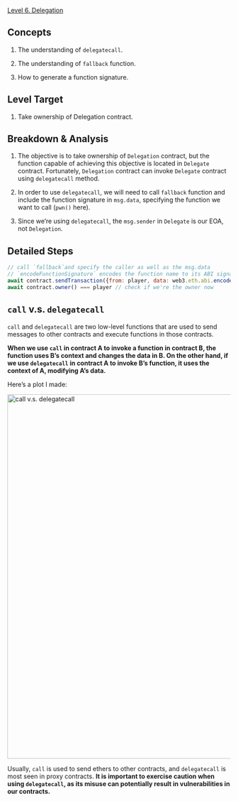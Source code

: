 [Level 6. Delegation](https://ethernaut.openzeppelin.com/level/0x73379d8B82Fda494ee59555f333DF7D44483fD58)

## Concepts

1. The understanding of `delegatecall`.

2. The understanding of `fallback` function.

3. How to generate a function signature.

## Level Target

1. Take ownership of Delegation contract.

## Breakdown & Analysis

1. The objective is to take ownership of `Delegation` contract, but the function capable of achieving this objective is located in `Delegate` contract. Fortunately, `Delegation` contract can invoke `Delegate` contract using `delegatecall` method.

2. In order to use `delegatecall`, we will need to call `fallback` function and include the function signature in `msg.data`, specifying the function we want to call (`pwn()` here).

3. Since we’re using `delegatecall`, the `msg.sender` in `Delegate` is our EOA, not `Delegation`.

## Detailed Steps

```js
// call `fallback`and specify the caller as well as the msg.data
// `encodeFunctionSignature` encodes the function name to its ABI signature
await contract.sendTransaction({from: player, data: web3.eth.abi.encodeFunctionSignature('pwn()')})
await contract.owner() === player // check if we're the owner now
```

## `call` v.s. `delegatecall`

`call` and `delegatecall` are two low-level functions that are used to send messages to other contracts and execute functions in those contracts.

**When we use `call` in contract A to invoke a function in contract B, the function uses B’s context and changes the data in B. On the other hand, if we use `delegatecall` in contract A to invoke B’s function, it uses the context of A, modifying A’s data.**

Here’s a plot I made:

<img width="821" alt="call v.s. delegatecall" src="https://user-images.githubusercontent.com/99255480/226260772-4d85d304-3ed6-4d7e-aca0-9f78a7a4bd3d.png">

Usually, `call` is used to send ethers to other contracts, and `delegatecall` is most seen in proxy contracts. **It is important to exercise caution when using `delegatecall`, as its misuse can potentially result in vulnerabilities in our contracts.**
